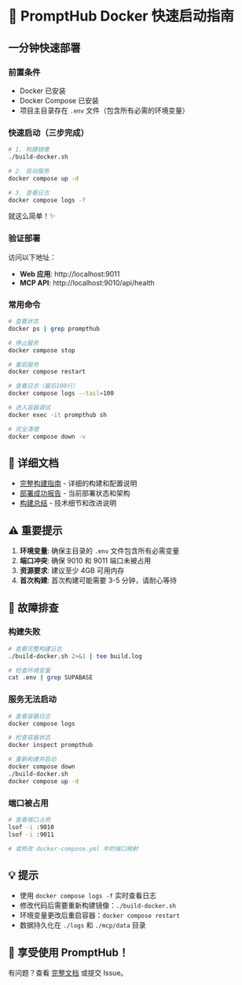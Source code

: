 # 🚀 PromptHub Docker 快速启动指南

## 一分钟快速部署

### 前置条件

- Docker 已安装
- Docker Compose 已安装
- 项目主目录存在 `.env` 文件（包含所有必需的环境变量）

### 快速启动（三步完成）

```bash
# 1. 构建镜像
./build-docker.sh

# 2. 启动服务
docker compose up -d

# 3. 查看日志
docker compose logs -f
```

就这么简单！✨

### 验证部署

访问以下地址：
- **Web 应用**: http://localhost:9011
- **MCP API**: http://localhost:9010/api/health

### 常用命令

```bash
# 查看状态
docker ps | grep prompthub

# 停止服务
docker compose stop

# 重启服务
docker compose restart

# 查看日志（最后100行）
docker compose logs --tail=100

# 进入容器调试
docker exec -it prompthub sh

# 完全清理
docker compose down -v
```

## 📖 详细文档

- [完整构建指南](./DOCKER_BUILD.md) - 详细的构建和配置说明
- [部署成功报告](./DEPLOYMENT_SUCCESS.md) - 当前部署状态和架构
- [构建总结](./BUILD_SUMMARY.md) - 技术细节和改进说明

## ⚠️ 重要提示

1. **环境变量**: 确保主目录的 `.env` 文件包含所有必需变量
2. **端口冲突**: 确保 9010 和 9011 端口未被占用
3. **资源要求**: 建议至少 4GB 可用内存
4. **首次构建**: 首次构建可能需要 3-5 分钟，请耐心等待

## 🐛 故障排查

### 构建失败

```bash
# 查看完整构建日志
./build-docker.sh 2>&1 | tee build.log

# 检查环境变量
cat .env | grep SUPABASE
```

### 服务无法启动

```bash
# 查看容器日志
docker compose logs

# 检查容器状态
docker inspect prompthub

# 重新构建并启动
docker compose down
./build-docker.sh
docker compose up -d
```

### 端口被占用

```bash
# 查看端口占用
lsof -i :9010
lsof -i :9011

# 或修改 docker-compose.yml 中的端口映射
```

## 💡 提示

- 使用 `docker compose logs -f` 实时查看日志
- 修改代码后需要重新构建镜像：`./build-docker.sh`
- 环境变量更改后重启容器：`docker compose restart`
- 数据持久化在 `./logs` 和 `./mcp/data` 目录

## 🎉 享受使用 PromptHub！

有问题？查看 [完整文档](./DOCKER_BUILD.md) 或提交 Issue。

